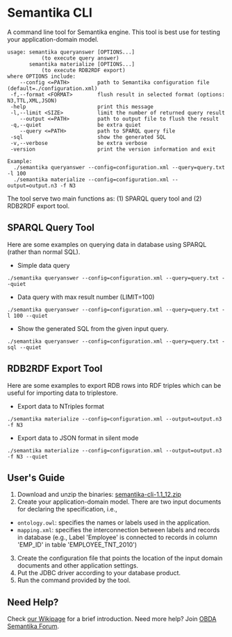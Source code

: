 Semantika CLI
=============

A command line tool for Semantika engine. This tool is best use for testing your application-domain model.

```
usage: semantika queryanswer [OPTIONS...]
           (to execute query answer)
       semantika materialize [OPTIONS...]
           (to execute RDB2RDF export)
where OPTIONS include:
    --config <=PATH>         path to Semantika configuration file (default=./configuration.xml)
 -f,--format <FORMAT>        flush result in selected format (options: N3,TTL,XML,JSON)
 -help                       print this message
 -l,--limit <SIZE>           limit the number of returned query result
    --output <=PATH>         path to output file to flush the result
 -q,--quiet                  be extra quiet
    --query <=PATH>          path to SPARQL query file
 -sql                        show the generated SQL
 -v,--verbose                be extra verbose
 -version                    print the version information and exit

Example:
  ./semantika queryanswer --config=configuration.xml --query=query.txt -l 100
  ./semantika materialize --config=configuration.xml --output=output.n3 -f N3
```

The tool serve two main functions as: (1) SPARQL query tool and (2) RDB2RDF export tool.

SPARQL Query Tool
-----------------

Here are some examples on querying data in database using SPARQL (rather than normal SQL).

* Simple data query

```
./semantika queryanswer --config=configuration.xml --query=query.txt --quiet
```

* Data query with max result number (LIMIT=100)

```
./semantika queryanswer --config=configuration.xml --query=query.txt -l 100 --quiet
```

* Show the generated SQL from the given input query.

```
./semantika queryanswer --config=configuration.xml --query=query.txt -sql --quiet
```

RDB2RDF Export Tool
-------------------

Here are some examples to export RDB rows into RDF triples which can be useful for importing data to triplestore.

* Export data to NTriples format

```
./semantika materialize --config=configuration.xml --output=output.n3 -f N3
```

* Export data to JSON format in silent mode

```
./semantika materialize --config=configuration.xml --output=output.n3 -f N3 --quiet
```

User's Guide
------------

1. Download and unzip the binaries: [semantika-cli-1.1_12.zip](https://github.com/obidea/semantika-cli/releases/download/v1.1/semantika-cli-1.1_12.zip)
2. Create your application-domain model. There are two input documents for declaring the specification, i.e.,
  * `ontology.owl`: specifies the names or labels used in the application.
  * `mapping.xml`: specifies the interconnection between labels and records in database (e.g., Label 'Employee' is connected to records in column 'EMP_ID' in table 'EMPLOYEE_TNT_2010')
3. Create the configuration file that points the location of the input domain documents and other application settings.
4. Put the JDBC driver according to your database product.
5. Run the command provided by the tool.

Need Help?
----------

Check [our Wikipage](https://github.com/obidea/semantika-api/wiki) for a brief introduction.
Need more help? Join [OBDA Semantika Forum](https://groups.google.com/forum/#!forum/obda-semantika).
